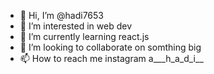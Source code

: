 - 👋 Hi, I’m @hadi7653
- 👀 I’m interested in web dev
- 🌱 I’m currently learning react.js
- 💞️ I’m looking to collaborate on somthing big
- 📫 How to reach me instagram a___h_a_d_i__

<!---
hadi7653/hadi7653 is a ✨ special ✨ repository because its `README.md` (this file) appears on your GitHub profile.
You can click the Preview link to take a look at your changes.
--->

